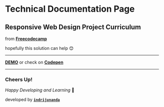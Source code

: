 # Technical Documentation Page

## Responsive Web Design Project Curriculum

from **[Freecodecamp](https://www.freecodecamp.org/)**

hopefully this solution can help 😊

-------------------

**[DEMO](https://indrijunanda.github.io/technicaldocumentationpage-fcc/)** or check on **[Codepen](https://codepen.io/indrijunanda/pen/gVBMpa)**

-------------------

### Cheers Up!

*Happy Developing and Learning* 💪



developed by **[`indrijunanda`](https://indrijunanda.gitlab.io/)**
